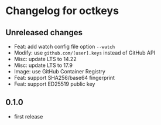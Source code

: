 # Changelog for octkeys

## Unreleased changes

- Feat: add watch config file option `--watch`
- Modify: use `github.com/[user].keys` instead of GitHub API
- Misc: update LTS to 14.22
- Misc: update LTS to 17.9
- Image: use GitHub Container Registry
- Feat: support SHA256/base64 fingerprint
- Feat: support ED25519 public key

## 0.1.0

- first release
